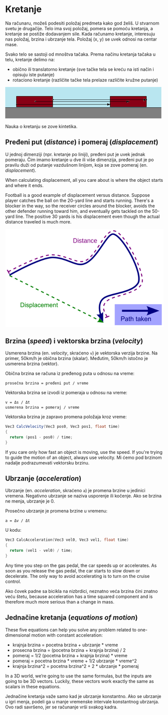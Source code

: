 # Kretanje

Na računaru, možeš podesiti položaj predmeta kako god želiš. U stvarnom svetu je drugačije. Telo ima svoj položaj, pomera se pomoću kretanja, a kretanje se postiže dodavanjem sile. Kada računamo kretanje, interesuju nas položaj, brzina i ubrzanje tela. Položaj (x, y) se uvek odnosi na centar mase.

Svako telo se sastoji od mnoštva tačaka. Prema načinu kretanja tačaka u telu, kretanje delimo na:
* obično ili translatorno kretanje (sve tačke tela se kreću na isti način i opisuju iste putanje)
* rotaciono kretanje (različite tačke tela prelaze različite kružne putanje)

![](slike/translatorno-kretanje.png)

Nauka o kretanju se zove kintetika.

## Pređeni put (*distance*) i pomeraj (*displacement*)

U jednoj dimenziji (npr. kretanje po liniji), pređeni put je uvek jednak pomeraju. Čim imamo kretanje u dve ili više dimenzija, pređeni put je po pravilu duži od putanje vazdušnom linijom, koja se zove pomeraj (en. *displacement*).

When calculating displacement, all you care about is where the object starts and where it ends.

Football is a good example of displacement versus distance. Suppose player catches the ball on the 20-yard line and starts running. There's a blocker in the way, so the receiver circles around the blocker, avoids the other defender running toward him, and eventually gets tackled on the 50-yard line. The positive 30 yards is his displacement even though the actual distance traveled is much more.

![distance-vs-displacement](slike/distance-vs-displacement.png)

## Brzina (*speed*) i vektorska brzina (*velocity*)

Usmerena brzina (en. *velocity*, skraćeno `v`) je vektorska verzija brzine. Na primer, 50km/h je obična brzina (skalar). Međutim, 50km/h istočno je usmerena brzina (vektor).

Obična brzina se računa iz pređenog puta u odnosu na vreme:
```
prosečna brzina = pređeni put / vreme
```

Vektorska brzina se izvodi iz pomeraja u odnosu na vreme:
```
v = Δs / Δt
usmerena brzina = pomeraj / vreme
```

Vektorska brzina je zapravo promena položaja kroz vreme:

```java
Vec3 CalcVelocity(Vec3 pos0, Vec3 pos1, float time)
{
  return (pos1 - pos0) / time;
}
```

If you care only how fast an object is moving, use the speed. If you're trying to guide the motion of an object, always use velocity. Mi ćemo pod brzinom nadalje podrazumevati vektorsku brzinu.

## Ubrzanje (*acceleration*)

Ubrzanje (en. *acceleration*, skraćeno `a`) je promena brzine u jedinici vremena. Negativno ubrzanje se naziva usporenje ili kočenje. Ako se brzina ne menja, ubrzanje je 0.

Prosečno ubrzanje je promena brzine u vremenu:
```
a = Δv / Δt
```

U kodu:
```cpp
Vec3 CalcAcceleration(Vec3 vel0, Vec3 vel1, float time)
{
  return (vel1 - vel0) / time;
}
```

Any time you step on the gas pedal, the car speeds up or accelerates. As soon as you release the gas pedal, the car starts to slow down or decelerate. The only way to avoid accelerating is to turn on the cruise control.

Ako čovek padne sa bicikla na nizbrdici, neznatno veća brzina čini znatno veću štetu, because acceleration has a time squared component and is therefore much more serious than a change in mass.

## Jednačine kretanja (*equations of motion*)

These five equations can help you solve any problem related to one-dimensional motion with constant acceleration:

* krajnja brzina = pocetna brzina + ubrzanje * vreme
* prosecna brzina = (pocetna brzina + krajnja brzina) / 2
* pomeraj = 1/2 (pocetna brzina + krajnja brzina) * vreme
* pomeraj = pocetna brzina * vreme + 1/2 ubrzanje * vreme^2
* krajnja brzina^2 = pocetna brzina^2 + 2 * ubrzanje * pomeraj

In a 3D world, we’re going to use the same formulas, but the inputs are going to be 3D vectors. Luckily, these vectors work exactly the same as scalars in these equations.

Jednačine kretanja važe samo kad je ubrzanje konstantno. Ako se ubrzanje u igri menja, podeli ga u manje vremenske intervale konstantnog ubrzanja. Ovo radi savršeno, jer se računanje vrši svakog kadra.
